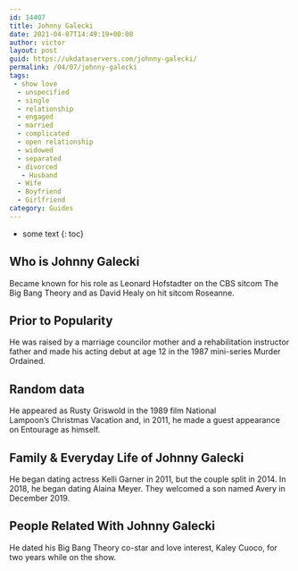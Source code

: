 ```yaml
---
id: 14407
title: Johnny Galecki
date: 2021-04-07T14:49:19+00:00
author: victor
layout: post
guid: https://ukdataservers.com/johnny-galecki/
permalink: /04/07/johnny-galecki
tags:
 - show love
  - unspecified
  - single
  - relationship
  - engaged
  - married
  - complicated
  - open relationship
  - widowed
  - separated
  - divorced
   - Husband
  - Wife
  - Boyfriend
  - Girlfriend
category: Guides
---
```


* some text
{: toc}


## Who is Johnny Galecki



Became known for his role as Leonard Hofstadter on the CBS sitcom The Big Bang Theory and as David Healy on hit sitcom Roseanne.

                
                
                
## Prior to Popularity



He was raised by a marriage councilor mother and a rehabilitation instructor father and made his acting debut at age 12 in the 1987 mini-series Murder Ordained.

                
                
                
## Random data



He appeared as Rusty Griswold in the 1989 film National Lampoon&#8217;s Christmas Vacation and, in 2011, he made a guest appearance on Entourage as himself.

                
                
                
## Family & Everyday Life of Johnny Galecki



He began dating actress Kelli Garner in 2011, but the couple split in 2014. In 2018, he began dating Alaina Meyer. They welcomed a son named Avery in December 2019.  

                
                
                
## People Related With Johnny Galecki



He dated his Big Bang Theory co-star and love interest, Kaley Cuoco, for two years while on the show.

                
              
            
          
          
          